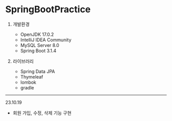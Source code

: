 # SpringBootPractice

1. 개발환경
   - OpenJDK 17.0.2
   - IntelliJ IDEA Community
   - MySQL Server 8.0
   - Spring Boot 3.1.4
     
2. 라이브러리
   - Spring Data JPA
   - Thymeleaf
   - lombok
   - gradle


---
23.10.19
- 회원 가입, 수정, 삭제 기능 구현
